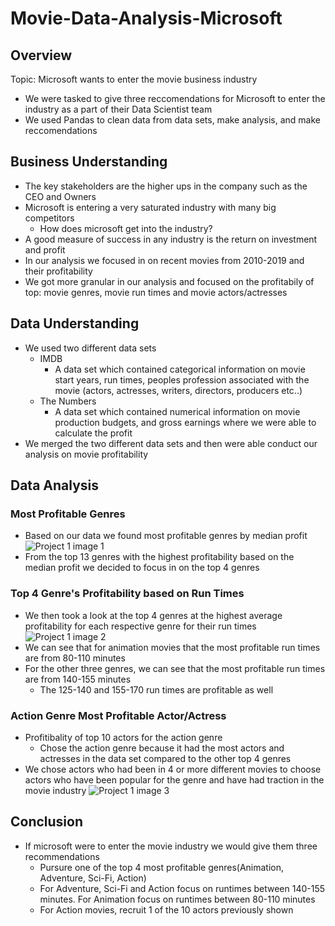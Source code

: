 # Movie-Data-Analysis-Microsoft
## Overview
Topic: Microsoft wants to enter the movie business industry
- We were tasked to give three reccomendations for Microsoft to enter the industry as a part of their Data Scientist team
- We used Pandas to clean data from data sets, make analysis, and make reccomendations
## Business Understanding
- The key stakeholders are the higher ups in the company such as the CEO and Owners
- Microsoft is entering a very saturated industry with many big competitors
   - How does microsoft get into the industry?
- A good measure of success in any industry is the return on investment and profit
- In our analysis we focused in on recent movies from 2010-2019 and their profitability
- We got more granular in our analysis and focused on the profitabily of top: movie genres, movie run times and movie actors/actresses
## Data Understanding
- We used two different data sets
  - IMDB 
    -   A data set which contained categorical information on movie start years, run times, peoples profession associated with the movie (actors, actresses, writers, directors, producers etc..)
  -  The Numbers
     -  A data set which contained numerical information on movie production budgets, and gross earnings where we were able to calculate the profit
 -  We merged the two different data sets and then were able conduct our analysis on movie profitability
## Data Analysis
### Most Profitable Genres
 - Based on our data we found most profitable genres by median profit
 ![Project 1 image 1](https://github.com/ddcots24/Movie-Data-Analysis-Microsoft/assets/131708046/c0b75b1a-4936-4eac-8d8d-797103ee79fc)
 - From the top 13 genres with the highest profitability based on the median profit we decided to focus in on the top 4 genres
### Top 4 Genre's Profitability based on Run Times 
- We then took a look at the top 4 genres at the highest average profitability for each respective genre for their run times
![Project 1 image 2](https://github.com/ddcots24/Movie-Data-Analysis-Microsoft/assets/131708046/1d3c57ba-eaf3-4fbe-b59d-d0e8abea9e56)
- We can see that for animation movies that the most profitable run times are from 80-110 minutes
- For the other three genres, we can see that the most profitable run times are from 140-155 minutes
  - The 125-140 and 155-170 run times are profitable as well
### Action Genre Most Profitable Actor/Actress  
- Profitibality of top 10 actors for the action genre
  - Chose the action genre because it had the most actors and actresses in the data set compared to the other top 4 genres
- We chose actors who had been in 4 or more different movies to choose actors who have been popular for the genre and have had traction in the movie industry
![Project 1 image 3](https://github.com/ddcots24/Movie-Data-Analysis-Microsoft/assets/131708046/ece9cbdc-7147-44d5-ac36-2cf03840b403)
## Conclusion
- If microsoft were to enter the movie industry we would give them three recommendations
  - Pursure one of the top 4 most profitable genres(Animation, Adventure, Sci-Fi, Action)
  - For Adventure, Sci-Fi and Action focus on runtimes between 140-155 minutes. For Animation focus on runtimes between 80-110 minutes
  - For Action movies, recruit 1 of the 10 actors previously shown
